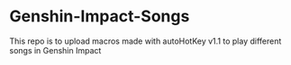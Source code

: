# Genshin-Impact-Songs

This repo is to upload macros made with autoHotKey v1.1 to play different songs in Genshin Impact

